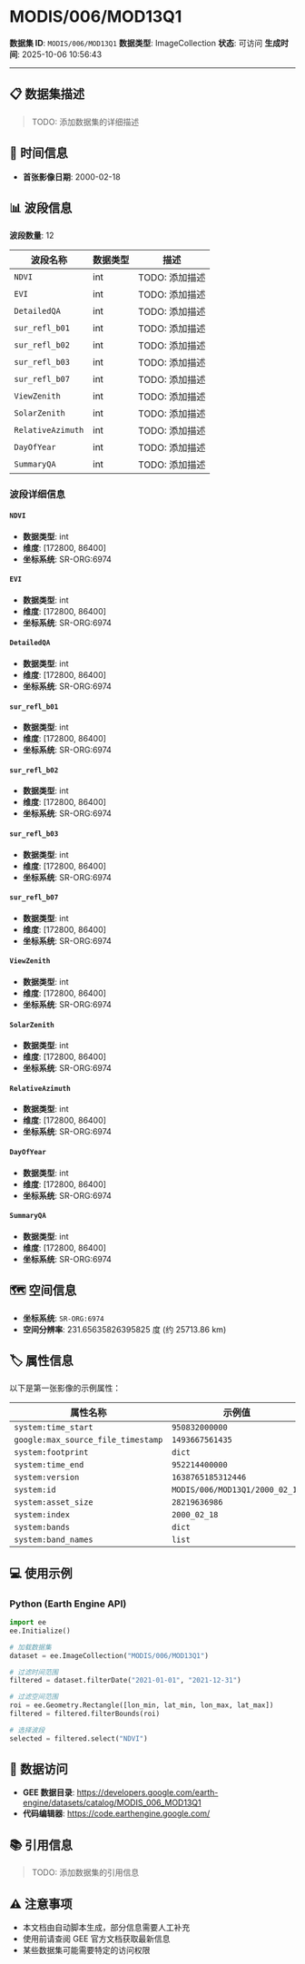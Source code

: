 # MODIS/006/MOD13Q1
**数据集 ID**: `MODIS/006/MOD13Q1`
**数据类型**: ImageCollection
**状态**: 可访问
**生成时间**: 2025-10-06 10:56:43

---
## 📋 数据集描述
> TODO: 添加数据集的详细描述

## 📅 时间信息
- **首张影像日期**: 2000-02-18

## 📊 波段信息
**波段数量**: 12

| 波段名称 | 数据类型 | 描述 |
|---------|---------|------|
| `NDVI` | int | TODO: 添加描述 |
| `EVI` | int | TODO: 添加描述 |
| `DetailedQA` | int | TODO: 添加描述 |
| `sur_refl_b01` | int | TODO: 添加描述 |
| `sur_refl_b02` | int | TODO: 添加描述 |
| `sur_refl_b03` | int | TODO: 添加描述 |
| `sur_refl_b07` | int | TODO: 添加描述 |
| `ViewZenith` | int | TODO: 添加描述 |
| `SolarZenith` | int | TODO: 添加描述 |
| `RelativeAzimuth` | int | TODO: 添加描述 |
| `DayOfYear` | int | TODO: 添加描述 |
| `SummaryQA` | int | TODO: 添加描述 |

### 波段详细信息

#### `NDVI`
- **数据类型**: int
- **维度**: [172800, 86400]
- **坐标系统**: SR-ORG:6974

#### `EVI`
- **数据类型**: int
- **维度**: [172800, 86400]
- **坐标系统**: SR-ORG:6974

#### `DetailedQA`
- **数据类型**: int
- **维度**: [172800, 86400]
- **坐标系统**: SR-ORG:6974

#### `sur_refl_b01`
- **数据类型**: int
- **维度**: [172800, 86400]
- **坐标系统**: SR-ORG:6974

#### `sur_refl_b02`
- **数据类型**: int
- **维度**: [172800, 86400]
- **坐标系统**: SR-ORG:6974

#### `sur_refl_b03`
- **数据类型**: int
- **维度**: [172800, 86400]
- **坐标系统**: SR-ORG:6974

#### `sur_refl_b07`
- **数据类型**: int
- **维度**: [172800, 86400]
- **坐标系统**: SR-ORG:6974

#### `ViewZenith`
- **数据类型**: int
- **维度**: [172800, 86400]
- **坐标系统**: SR-ORG:6974

#### `SolarZenith`
- **数据类型**: int
- **维度**: [172800, 86400]
- **坐标系统**: SR-ORG:6974

#### `RelativeAzimuth`
- **数据类型**: int
- **维度**: [172800, 86400]
- **坐标系统**: SR-ORG:6974

#### `DayOfYear`
- **数据类型**: int
- **维度**: [172800, 86400]
- **坐标系统**: SR-ORG:6974

#### `SummaryQA`
- **数据类型**: int
- **维度**: [172800, 86400]
- **坐标系统**: SR-ORG:6974

## 🗺️ 空间信息
- **坐标系统**: `SR-ORG:6974`
- **空间分辨率**: 231.65635826395825 度 (约 25713.86 km)

## 🏷️ 属性信息
以下是第一张影像的示例属性：

| 属性名称 | 示例值 |
|---------|--------|
| `system:time_start` | `950832000000` |
| `google:max_source_file_timestamp` | `1493667561435` |
| `system:footprint` | `dict` |
| `system:time_end` | `952214400000` |
| `system:version` | `1638765185312446` |
| `system:id` | `MODIS/006/MOD13Q1/2000_02_18` |
| `system:asset_size` | `28219636986` |
| `system:index` | `2000_02_18` |
| `system:bands` | `dict` |
| `system:band_names` | `list` |

## 💻 使用示例
### Python (Earth Engine API)
```python
import ee
ee.Initialize()

# 加载数据集
dataset = ee.ImageCollection("MODIS/006/MOD13Q1")

# 过滤时间范围
filtered = dataset.filterDate("2021-01-01", "2021-12-31")

# 过滤空间范围
roi = ee.Geometry.Rectangle([lon_min, lat_min, lon_max, lat_max])
filtered = filtered.filterBounds(roi)

# 选择波段
selected = filtered.select("NDVI")
```

## 🔗 数据访问
- **GEE 数据目录**: https://developers.google.com/earth-engine/datasets/catalog/MODIS_006_MOD13Q1
- **代码编辑器**: https://code.earthengine.google.com/

## 📚 引用信息
> TODO: 添加数据集的引用信息

## ⚠️ 注意事项
- 本文档由自动脚本生成，部分信息需要人工补充
- 使用前请查阅 GEE 官方文档获取最新信息
- 某些数据集可能需要特定的访问权限


